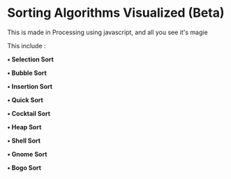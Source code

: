 # Sorting Algorithms Visualized (Beta)

This is made in Processing using javascript, and all you see it's magie

This include : 

 **• Selection Sort**

**• Bubble Sort**

**• Insertion Sort**

**• Quick Sort**

**• Cocktail Sort**

**• Heap Sort**

**• Shell Sort**

**• Gnome Sort**

**• Bogo Sort**